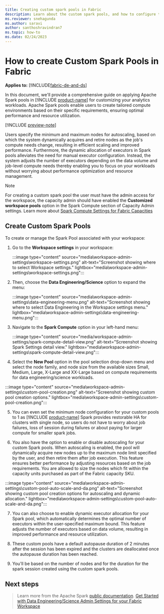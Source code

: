```yaml
---
title: Creating custom spark pools in Fabric
description: Learn about the custom spark pools, and how to configure them from Fabric workspace settings
ms.reviewer: snehagunda
ms.author: saravi
author: santhoshravindran7
ms.topic: how-to
ms.date: 02/24/2023
---
```

# How to create Custom Spark Pools in Fabric

**Applies to:** [!INCLUDE[fabric-de-and-ds](includes/applies-to-version/fabric-de-and-ds.md)]

In this document, we'll provide a comprehensive guide on applying Apache Spark pools in [!INCLUDE [product-name](../includes/product-name.md)] for customizing your analytics workloads. Apache Spark pools enable users to create tailored compute environments based on their specific requirements, ensuring optimal performance and resource utilization.

[!INCLUDE [preview-note](../includes/preview-note.md)]

Users specify the minimum and maximum nodes for autoscaling, based on which the system dynamically acquires and retire nodes as the job's compute needs change, resulting in efficient scaling and improved performance. Furthermore, the dynamic allocation of executors in Spark pools alleviates the need for manual executor configuration. Instead, the system adjusts the number of executors depending on the data volume and job-level compute needs thereby enabling you to focus on your workloads without worrying about performance optimization and resource management.

> [!NOTE]
> For creating a custom spark pool the user must have the admin access for the workspace,  the capacity admin should have enabled the **Customized workspace pools** option in the Spark Compute section of Capacity Admin settings. 
> Learn more about [Spark Compute Settings for Fabric Capacities](capacity-settings-management.md)

## Create Custom Spark Pools

To create or manage the Spark Pool associated with your workspace:

1. Go to the **Workspace settings** in your workspace:

   :::image type="content" source="media\workspace-admin-settings\workspace-settings.png" alt-text="Screenshot showing where to select Workspace settings." lightbox="media\workspace-admin-settings\workspace-settings.png":::

2. Then, choose the **Data Engineering/Science** option to expand the menu:

   :::image type="content" source="media\workspace-admin-settings\data-engineering-menu.png" alt-text="Screenshot showing where to select Data Engineering in the Workspace settings menu." lightbox="media\workspace-admin-settings\data-engineering-menu.png":::

3. Navigate to the **Spark Compute** option in your left-hand menu:

   :::image type="content" source="media/workspace-admin-settings/spark-compute-detail-view.png" alt-text="Screenshot showing Spark Settings detail view." lightbox="media\workspace-admin-settings\spark-compute-detail-view.png":::

4. Select the **New Pool** option in the pool selection drop-down menu and select the node family, and node size from the available sizes Small, Medium, Large, X-Large and XX-Large based on compute requirements for data engineering/science workloads. 

:::image type="content" source="media\workspace-admin-settings\custom-pool-creation.png" alt-text="Screenshot showing custom pool creation options." lightbox="media\workspace-admin-settings\custom-pool-creation.png":::

5. You can even set the minimum node configuration for your custom pools to 1 as [!INCLUDE [product-name](../includes/product-name.md)] Spark provides restorable HA for clusters with single node, so users do not have to worry about job failures, loss of session during failures or about paying for larger compute for smaller spark jobs. 

6. You also have the option to enable or disable autoscaling for your custom Spark pools. When autoscaling is enabled, the pool will dynamically acquire new nodes up to the maximum node limit specified by the user, and then retire them after job execution. This feature ensures better performance by adjusting resources based on the job requirements. You are allowed to size the nodes which fit within the capacity units purchased as part of the Fabric capacity SKU. 

:::image type="content" source="media\workspace-admin-settings\custom-pool-auto-scale-and-da.png" alt-text="Screenshot showing custom pool creation options for autoscaling and dynamic allocation." lightbox="media\workspace-admin-settings\custom-pool-auto-scale-and-da.png":::

7. You can also choose to enable dynamic executor allocation for your Spark pool, which automatically determines the optimal number of executors within the user-specified maximum bound. This feature adjusts the number of executors based on data volume, resulting in improved performance and resource utilization.

8. These custom pools have a default autopause duration of 2 minutes after the session has been expired and the clusters are deallocated once the autopause duration has been reached. 

9. You'll be based on the number of nodes and for the duration for the spark session created using the custom spark pools.

## Next steps

>Learn more from the Apache Spark [public documentation](https://spark.apache.org/docs/latest/configuration.html).
>[Get Started with Data Engineering/Science Admin Settings for your Fabric Workspace](workspace-admin-settings.md)

